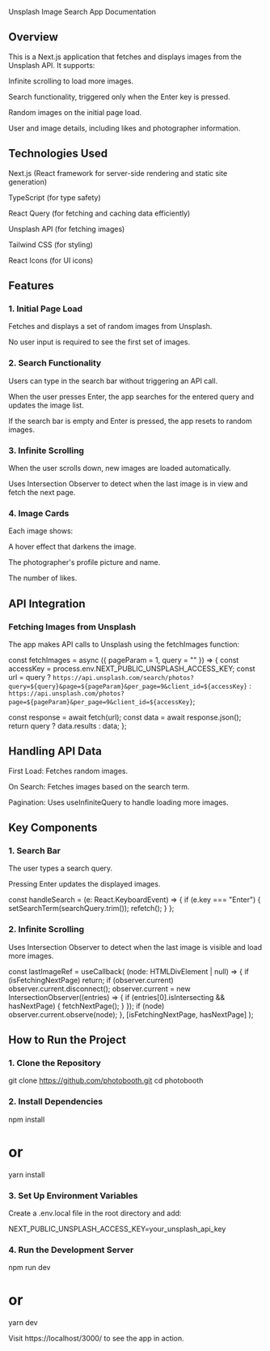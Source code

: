 Unsplash Image Search App Documentation

## Overview

This is a Next.js application that fetches and displays images from the Unsplash API. It supports:

Infinite scrolling to load more images.

Search functionality, triggered only when the Enter key is pressed.

Random images on the initial page load.

User and image details, including likes and photographer information.

## Technologies Used

Next.js (React framework for server-side rendering and static site generation)

TypeScript (for type safety)

React Query (for fetching and caching data efficiently)

Unsplash API (for fetching images)

Tailwind CSS (for styling)

React Icons (for UI icons)

## Features

### 1. Initial Page Load

Fetches and displays a set of random images from Unsplash.

No user input is required to see the first set of images.

### 2. Search Functionality

Users can type in the search bar without triggering an API call.

When the user presses Enter, the app searches for the entered query and updates the image list.

If the search bar is empty and Enter is pressed, the app resets to random images.

### 3. Infinite Scrolling

When the user scrolls down, new images are loaded automatically.

Uses Intersection Observer to detect when the last image is in view and fetch the next page.

### 4. Image Cards

Each image shows:

A hover effect that darkens the image.

The photographer's profile picture and name.

The number of likes.

## API Integration

### Fetching Images from Unsplash

The app makes API calls to Unsplash using the fetchImages function:

const fetchImages = async ({ pageParam = 1, query = "" }) => {
  const accessKey = process.env.NEXT_PUBLIC_UNSPLASH_ACCESS_KEY;
  const url = query
    ? `https://api.unsplash.com/search/photos?query=${query}&page=${pageParam}&per_page=9&client_id=${accessKey}`
    : `https://api.unsplash.com/photos?page=${pageParam}&per_page=9&client_id=${accessKey}`;
  
  const response = await fetch(url);
  const data = await response.json();
  return query ? data.results : data;
};

## Handling API Data

First Load: Fetches random images.

On Search: Fetches images based on the search term.

Pagination: Uses useInfiniteQuery to handle loading more images.

## Key Components

### 1. Search Bar

The user types a search query.

Pressing Enter updates the displayed images.

const handleSearch = (e: React.KeyboardEvent<HTMLInputElement>) => {
  if (e.key === "Enter") {
    setSearchTerm(searchQuery.trim());
    refetch();
  }
};

### 2. Infinite Scrolling

Uses Intersection Observer to detect when the last image is visible and load more images.

const lastImageRef = useCallback(
  (node: HTMLDivElement | null) => {
    if (isFetchingNextPage) return;
    if (observer.current) observer.current.disconnect();
    observer.current = new IntersectionObserver((entries) => {
      if (entries[0].isIntersecting && hasNextPage) {
        fetchNextPage();
      }
    });
    if (node) observer.current.observe(node);
  },
  [isFetchingNextPage, hasNextPage]
);

## How to Run the Project

### 1. Clone the Repository

git clone https://github.com/photobooth.git
cd photobooth

### 2. Install Dependencies

npm install
# or
yarn install

### 3. Set Up Environment Variables

Create a .env.local file in the root directory and add:

NEXT_PUBLIC_UNSPLASH_ACCESS_KEY=your_unsplash_api_key

### 4. Run the Development Server

npm run dev
# or
yarn dev

Visit https://localhost/3000/ to see the app in action.

